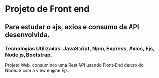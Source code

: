 # Projeto de Front end 
## Para estudar o ejs, axios e consumo da API desenvolvida.

### Tecnologias Utilizadas: JavaScript, Npm, Express, Axios, Ejs, Node js, Bootstrap.

Projeto Web, consumindo uma Rest API usando Front-End dentro do NodeJS com a view engine Ejs.

